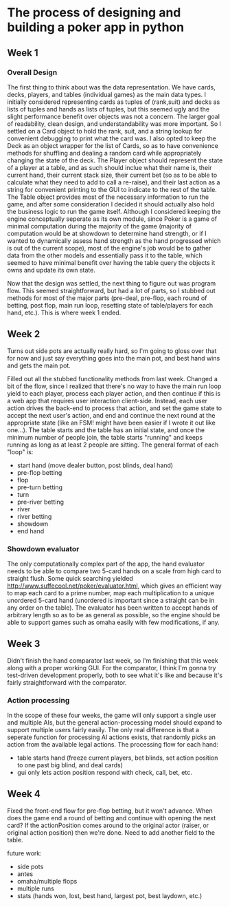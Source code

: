 # The process of designing and building a poker app in python

## Week 1
### Overall Design
The first thing to think about was the data representation. We have cards, decks, players, and tables (individual games) as the main data types. I initially considered representing cards as tuples of (rank,suit) and decks as lists of tuples and hands as lists of tuples, but this seemed ugly and the slight performance benefit over objects was not a concern. The larger goal of readability, clean design, and understandability was more important. So I settled on a Card object to hold the rank, suit, and a string lookup for convenient debugging to print what the card was. I also opted to keep the Deck as an object wrapper for the list of Cards, so as to have convenience methods for shuffling and dealing a random card while appropriately changing the state of the deck. The Player object should represent the state of a player at a table, and as such should inclue what their name is, their current hand, their current stack size, their current bet (so as to be able to calculate what they need to add to call a re-raise), and their last action as a string for convenient printing to the GUI to indicate to the rest of the table. The Table object provides most of the necessary information to run the game, and after some consideration I decided it should actually also hold the business logic to run the game itself. Although I considered keeping the engine conceptually seperate as its own module, since Poker is a game of minimal computation during the majority of the game (majority of computation would be at showdown to determine hand strength, or if I wanted to dynamically assess hand strength as the hand progressed which is out of the current scope), most of the engine's job would be to gather data from the other models and essentially pass it to the table, which seemed to have minimal benefit over having the table query the objects it owns and update its own state. 

Now that the design was settled, the next thing to figure out was program flow. This seemed straightforward, but had a lot of parts, so I stubbed out methods for most of the major parts (pre-deal, pre-flop, each round of betting, post flop, main run loop, resetting state of table/players for each hand, etc.). This is where week 1 ended.

## Week 2

Turns out side pots are actually really hard, so I'm going to gloss over that for now and just say everything goes into the main pot, and best hand wins and gets the main pot.

Filled out all the stubbed functionality methods from last week. Changed a bit of the flow, since I realized that there's no way to have the main run loop yield to each player, process each player action, and then continue if this is a web app that requires user interaction client-side. Instead, each user action drives the back-end to process that action, and set the game state to accept the next user's action, and end and continue the next round at the appropriate state (like an FSM! might have been easier if I wrote it out like one...). The table starts and the table has an initial state, and once the minimum number of people join, the table starts "running" and keeps running as long as at least 2 people are sitting. The general format of each "loop" is:
- start hand (move dealer button, post blinds, deal hand)
- pre-flop betting
- flop
- pre-turn betting
- turn
- pre-river betting
- river
- river betting
- showdown
- end hand

### Showdown evaluator
The only computationally complex part of the app, the hand evaluator needs to be able to compare two 5-card hands on a scale from high card to straight flush. Some quick searching yielded http://www.suffecool.net/poker/evaluator.html, which gives an efficient way to map each card to a prime number, map each multiplication to a unique unordered 5-card hand (unordered is important since a straight can be in any order on the table). The evaluator has been written to accept hands of arbitrary length so as to be as general as possible, so the engine should be able to support games such as omaha easily with few modifications, if any.

## Week 3

Didn't finish the hand comparator last week, so I'm finishing that this week along with a proper working GUI. For the comparator, I think I'm gonna try test-driven development properly, both to see what it's like and because it's fairly straightforward with the comparator.

### Action processing

In the scope of these four weeks, the game will only support a single user and multiple AIs, but the general action-processing model should expand to support multiple users fairly easily. The only real difference is that a seperate function for processing AI actions exists, that randomly picks an action from the available legal actions. The processing flow for each hand:
- table starts hand (freeze current players, bet blinds, set action position to one past big blind, and deal cards)
- gui only lets action position respond with check, call, bet, etc.

## Week 4

Fixed the front-end flow for pre-flop betting, but it won't advance. When does the game end a round of betting and continue with opening the next card? If the actionPosition comes around to the original actor (raiser, or original action position) then we're done. Need to add another field to the table.


future work:
- side pots
- antes
- omaha/multiple flops
- multiple runs
- stats (hands won, lost, best hand, largest pot, best laydown, etc.)